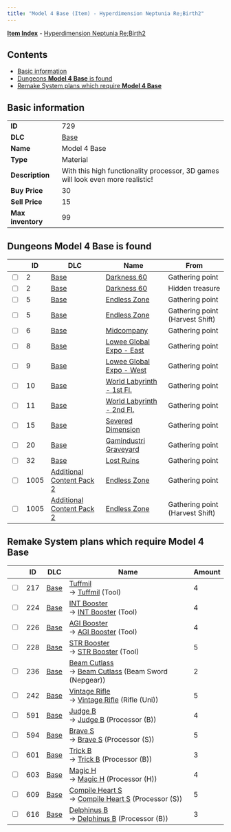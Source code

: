 ```yaml
---
title: "Model 4 Base (Item) - Hyperdimension Neptunia Re;Birth2"
---
```


[**Item Index**](/neptunia/rb2/item/index.html) - [Hyperdimension Neptunia Re;Birth2](/neptunia/rb2)

## Contents

- [Basic information](#basic-information)
- [Dungeons **Model 4 Base** is found](#dungeons-model-4-base-is-found)
- [Remake System plans which require **Model 4 Base**](#remake-system-plans-which-require-model-4-base)

## Basic information

|   |   |
| -- | -- |
| **ID** | 729 |
| **DLC** | [Base](/neptunia/rb2/dlc/0-base.html) |
| **Name** | Model 4 Base |
| **Type** | Material |
| **Description** | With this high functionality processor, 3D games will look even more realistic! |
| **Buy Price** | 30 |
| **Sell Price** | 15 |
| **Max inventory** | 99 |

## Dungeons **Model 4 Base** is found

|    | ID | DLC | Name | From |
| -- | -- | --- | ---- | ---- |
| <input type="checkbox" id="rb2-dungeon-0-2" class="trackbox" /> | 2 | [Base](/neptunia/rb2/dlc/0-base.html) | [Darkness 60](/neptunia/rb2/dungeon/0-2-darkness-60.html) | Gathering point |
| <input type="checkbox" id="rb2-dungeon-0-2" class="trackbox" /> | 2 | [Base](/neptunia/rb2/dlc/0-base.html) | [Darkness 60](/neptunia/rb2/dungeon/0-2-darkness-60.html) | Hidden treasure |
| <input type="checkbox" id="rb2-dungeon-0-5" class="trackbox" /> | 5 | [Base](/neptunia/rb2/dlc/0-base.html) | [Endless Zone](/neptunia/rb2/dungeon/0-5-endless-zone.html) | Gathering point |
| <input type="checkbox" id="rb2-dungeon-0-5" class="trackbox" /> | 5 | [Base](/neptunia/rb2/dlc/0-base.html) | [Endless Zone](/neptunia/rb2/dungeon/0-5-endless-zone.html) | Gathering point (Harvest Shift) |
| <input type="checkbox" id="rb2-dungeon-0-6" class="trackbox" /> | 6 | [Base](/neptunia/rb2/dlc/0-base.html) | [Midcompany](/neptunia/rb2/dungeon/0-6-midcompany.html) | Gathering point |
| <input type="checkbox" id="rb2-dungeon-0-8" class="trackbox" /> | 8 | [Base](/neptunia/rb2/dlc/0-base.html) | [Lowee Global Expo - East](/neptunia/rb2/dungeon/0-8-lowee-global-expo-east.html) | Gathering point |
| <input type="checkbox" id="rb2-dungeon-0-9" class="trackbox" /> | 9 | [Base](/neptunia/rb2/dlc/0-base.html) | [Lowee Global Expo - West](/neptunia/rb2/dungeon/0-9-lowee-global-expo-west.html) | Gathering point |
| <input type="checkbox" id="rb2-dungeon-0-10" class="trackbox" /> | 10 | [Base](/neptunia/rb2/dlc/0-base.html) | [World Labyrinth - 1st Fl.](/neptunia/rb2/dungeon/0-10-world-labyrinth-1st-fl.html) | Gathering point |
| <input type="checkbox" id="rb2-dungeon-0-11" class="trackbox" /> | 11 | [Base](/neptunia/rb2/dlc/0-base.html) | [World Labyrinth - 2nd Fl.](/neptunia/rb2/dungeon/0-11-world-labyrinth-2nd-fl.html) | Gathering point |
| <input type="checkbox" id="rb2-dungeon-0-15" class="trackbox" /> | 15 | [Base](/neptunia/rb2/dlc/0-base.html) | [Severed Dimension](/neptunia/rb2/dungeon/0-15-severed-dimension.html) | Gathering point |
| <input type="checkbox" id="rb2-dungeon-0-20" class="trackbox" /> | 20 | [Base](/neptunia/rb2/dlc/0-base.html) | [Gamindustri Graveyard](/neptunia/rb2/dungeon/0-20-gamindustri-graveyard.html) | Gathering point |
| <input type="checkbox" id="rb2-dungeon-0-32" class="trackbox" /> | 32 | [Base](/neptunia/rb2/dlc/0-base.html) | [Lost Ruins](/neptunia/rb2/dungeon/0-32-lost-ruins.html) | Gathering point |
| <input type="checkbox" id="rb2-dungeon-4-1005" class="trackbox" /> | 1005 | [Additional Content Pack 2](/neptunia/rb2/dlc/4-pack2.html) | [Endless Zone](/neptunia/rb2/dungeon/4-1005-endless-zone.html) | Gathering point |
| <input type="checkbox" id="rb2-dungeon-4-1005" class="trackbox" /> | 1005 | [Additional Content Pack 2](/neptunia/rb2/dlc/4-pack2.html) | [Endless Zone](/neptunia/rb2/dungeon/4-1005-endless-zone.html) | Gathering point (Harvest Shift) |

## Remake System plans which require **Model 4 Base**

|    | ID | DLC | Name | Amount |
| -- | -- | --- | ---- | ------ |
| <input type="checkbox" id="rb2-remake-0-217" class="trackbox" /> | 217 | [Base](/neptunia/rb2/dlc/0-base.html) | [Tuffmil](/neptunia/rb2/remake/0-217-tuffmil.html)<br />→ [Tuffmil](/neptunia/rb2/item/0-22-tuffmil.html) (Tool) | 4 |
| <input type="checkbox" id="rb2-remake-0-224" class="trackbox" /> | 224 | [Base](/neptunia/rb2/dlc/0-base.html) | [INT Booster](/neptunia/rb2/remake/0-224-int-booster.html)<br />→ [INT Booster](/neptunia/rb2/item/0-29-int-booster.html) (Tool) | 4 |
| <input type="checkbox" id="rb2-remake-0-226" class="trackbox" /> | 226 | [Base](/neptunia/rb2/dlc/0-base.html) | [AGI Booster](/neptunia/rb2/remake/0-226-agi-booster.html)<br />→ [AGI Booster](/neptunia/rb2/item/0-31-agi-booster.html) (Tool) | 4 |
| <input type="checkbox" id="rb2-remake-0-228" class="trackbox" /> | 228 | [Base](/neptunia/rb2/dlc/0-base.html) | [STR Booster](/neptunia/rb2/remake/0-228-str-booster.html)<br />→ [STR Booster](/neptunia/rb2/item/0-33-str-booster.html) (Tool) | 5 |
| <input type="checkbox" id="rb2-remake-0-236" class="trackbox" /> | 236 | [Base](/neptunia/rb2/dlc/0-base.html) | [Beam Cutlass](/neptunia/rb2/remake/0-236-beam-cutlass.html)<br />→ [Beam Cutlass](/neptunia/rb2/item/0-1103-beam-cutlass.html) (Beam Sword (Nepgear)) | 2 |
| <input type="checkbox" id="rb2-remake-0-242" class="trackbox" /> | 242 | [Base](/neptunia/rb2/dlc/0-base.html) | [Vintage Rifle](/neptunia/rb2/remake/0-242-vintage-rifle.html)<br />→ [Vintage Rifle](/neptunia/rb2/item/0-1137-vintage-rifle.html) (Rifle (Uni)) | 5 |
| <input type="checkbox" id="rb2-remake-0-591" class="trackbox" /> | 591 | [Base](/neptunia/rb2/dlc/0-base.html) | [Judge B](/neptunia/rb2/remake/0-591-judge-b.html)<br />→ [Judge B](/neptunia/rb2/item/0-3378-judge-b.html) (Processor (B)) | 4 |
| <input type="checkbox" id="rb2-remake-0-594" class="trackbox" /> | 594 | [Base](/neptunia/rb2/dlc/0-base.html) | [Brave S](/neptunia/rb2/remake/0-594-brave-s.html)<br />→ [Brave S](/neptunia/rb2/item/0-3381-brave-s.html) (Processor (S)) | 5 |
| <input type="checkbox" id="rb2-remake-0-601" class="trackbox" /> | 601 | [Base](/neptunia/rb2/dlc/0-base.html) | [Trick B](/neptunia/rb2/remake/0-601-trick-b.html)<br />→ [Trick B](/neptunia/rb2/item/0-3388-trick-b.html) (Processor (B)) | 3 |
| <input type="checkbox" id="rb2-remake-0-603" class="trackbox" /> | 603 | [Base](/neptunia/rb2/dlc/0-base.html) | [Magic H](/neptunia/rb2/remake/0-603-magic-h.html)<br />→ [Magic H](/neptunia/rb2/item/0-3390-magic-h.html) (Processor (H)) | 4 |
| <input type="checkbox" id="rb2-remake-0-609" class="trackbox" /> | 609 | [Base](/neptunia/rb2/dlc/0-base.html) | [Compile Heart S](/neptunia/rb2/remake/0-609-compile-heart-s.html)<br />→ [Compile Heart S](/neptunia/rb2/item/0-3416-compile-heart-s.html) (Processor (S)) | 5 |
| <input type="checkbox" id="rb2-remake-0-616" class="trackbox" /> | 616 | [Base](/neptunia/rb2/dlc/0-base.html) | [Delphinus B](/neptunia/rb2/remake/0-616-delphinus-b.html)<br />→ [Delphinus B](/neptunia/rb2/item/0-3423-delphinus-b.html) (Processor (B)) | 3 |